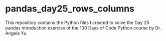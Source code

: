 # pandas_day25_rows_columns
This repository contains the Python files I created to solve the Day 25 pandas introduction exercise of the 100 Days of Code Python course by Dr. Angela Yu.
